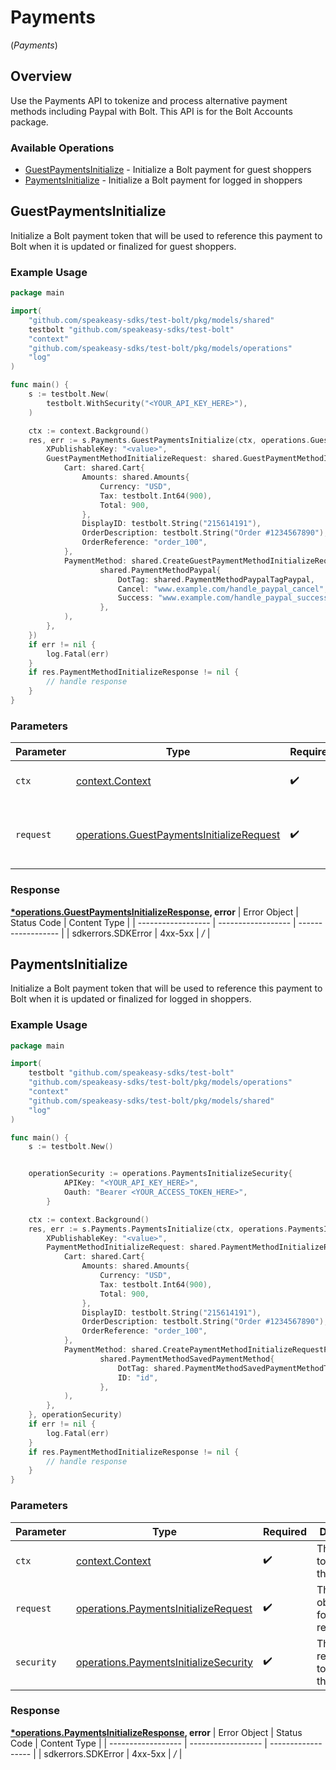 # Payments
(*Payments*)

## Overview

Use the Payments API to tokenize and process alternative payment methods including Paypal with Bolt. This API is for the Bolt
Accounts package.


### Available Operations

* [GuestPaymentsInitialize](#guestpaymentsinitialize) - Initialize a Bolt payment for guest shoppers
* [PaymentsInitialize](#paymentsinitialize) - Initialize a Bolt payment for logged in shoppers

## GuestPaymentsInitialize

Initialize a Bolt payment token that will be used to reference this payment to
Bolt when it is updated or finalized for guest shoppers.


### Example Usage

```go
package main

import(
	"github.com/speakeasy-sdks/test-bolt/pkg/models/shared"
	testbolt "github.com/speakeasy-sdks/test-bolt"
	"context"
	"github.com/speakeasy-sdks/test-bolt/pkg/models/operations"
	"log"
)

func main() {
    s := testbolt.New(
        testbolt.WithSecurity("<YOUR_API_KEY_HERE>"),
    )

    ctx := context.Background()
    res, err := s.Payments.GuestPaymentsInitialize(ctx, operations.GuestPaymentsInitializeRequest{
        XPublishableKey: "<value>",
        GuestPaymentMethodInitializeRequest: shared.GuestPaymentMethodInitializeRequest{
            Cart: shared.Cart{
                Amounts: shared.Amounts{
                    Currency: "USD",
                    Tax: testbolt.Int64(900),
                    Total: 900,
                },
                DisplayID: testbolt.String("215614191"),
                OrderDescription: testbolt.String("Order #1234567890"),
                OrderReference: "order_100",
            },
            PaymentMethod: shared.CreateGuestPaymentMethodInitializeRequestPaymentMethodPaymentMethodPaypal(
                    shared.PaymentMethodPaypal{
                        DotTag: shared.PaymentMethodPaypalTagPaypal,
                        Cancel: "www.example.com/handle_paypal_cancel",
                        Success: "www.example.com/handle_paypal_success",
                    },
            ),
        },
    })
    if err != nil {
        log.Fatal(err)
    }
    if res.PaymentMethodInitializeResponse != nil {
        // handle response
    }
}
```

### Parameters

| Parameter                                                                                                  | Type                                                                                                       | Required                                                                                                   | Description                                                                                                |
| ---------------------------------------------------------------------------------------------------------- | ---------------------------------------------------------------------------------------------------------- | ---------------------------------------------------------------------------------------------------------- | ---------------------------------------------------------------------------------------------------------- |
| `ctx`                                                                                                      | [context.Context](https://pkg.go.dev/context#Context)                                                      | :heavy_check_mark:                                                                                         | The context to use for the request.                                                                        |
| `request`                                                                                                  | [operations.GuestPaymentsInitializeRequest](../../pkg/models/operations/guestpaymentsinitializerequest.md) | :heavy_check_mark:                                                                                         | The request object to use for the request.                                                                 |


### Response

**[*operations.GuestPaymentsInitializeResponse](../../pkg/models/operations/guestpaymentsinitializeresponse.md), error**
| Error Object       | Status Code        | Content Type       |
| ------------------ | ------------------ | ------------------ |
| sdkerrors.SDKError | 4xx-5xx            | */*                |

## PaymentsInitialize

Initialize a Bolt payment token that will be used to reference this payment to
Bolt when it is updated or finalized for logged in shoppers.


### Example Usage

```go
package main

import(
	testbolt "github.com/speakeasy-sdks/test-bolt"
	"github.com/speakeasy-sdks/test-bolt/pkg/models/operations"
	"context"
	"github.com/speakeasy-sdks/test-bolt/pkg/models/shared"
	"log"
)

func main() {
    s := testbolt.New()


    operationSecurity := operations.PaymentsInitializeSecurity{
            APIKey: "<YOUR_API_KEY_HERE>",
            Oauth: "Bearer <YOUR_ACCESS_TOKEN_HERE>",
        }

    ctx := context.Background()
    res, err := s.Payments.PaymentsInitialize(ctx, operations.PaymentsInitializeRequest{
        XPublishableKey: "<value>",
        PaymentMethodInitializeRequest: shared.PaymentMethodInitializeRequest{
            Cart: shared.Cart{
                Amounts: shared.Amounts{
                    Currency: "USD",
                    Tax: testbolt.Int64(900),
                    Total: 900,
                },
                DisplayID: testbolt.String("215614191"),
                OrderDescription: testbolt.String("Order #1234567890"),
                OrderReference: "order_100",
            },
            PaymentMethod: shared.CreatePaymentMethodInitializeRequestPaymentMethodPaymentMethodSavedPaymentMethod(
                    shared.PaymentMethodSavedPaymentMethod{
                        DotTag: shared.PaymentMethodSavedPaymentMethodTagSavedPaymentMethod,
                        ID: "id",
                    },
            ),
        },
    }, operationSecurity)
    if err != nil {
        log.Fatal(err)
    }
    if res.PaymentMethodInitializeResponse != nil {
        // handle response
    }
}
```

### Parameters

| Parameter                                                                                          | Type                                                                                               | Required                                                                                           | Description                                                                                        |
| -------------------------------------------------------------------------------------------------- | -------------------------------------------------------------------------------------------------- | -------------------------------------------------------------------------------------------------- | -------------------------------------------------------------------------------------------------- |
| `ctx`                                                                                              | [context.Context](https://pkg.go.dev/context#Context)                                              | :heavy_check_mark:                                                                                 | The context to use for the request.                                                                |
| `request`                                                                                          | [operations.PaymentsInitializeRequest](../../pkg/models/operations/paymentsinitializerequest.md)   | :heavy_check_mark:                                                                                 | The request object to use for the request.                                                         |
| `security`                                                                                         | [operations.PaymentsInitializeSecurity](../../pkg/models/operations/paymentsinitializesecurity.md) | :heavy_check_mark:                                                                                 | The security requirements to use for the request.                                                  |


### Response

**[*operations.PaymentsInitializeResponse](../../pkg/models/operations/paymentsinitializeresponse.md), error**
| Error Object       | Status Code        | Content Type       |
| ------------------ | ------------------ | ------------------ |
| sdkerrors.SDKError | 4xx-5xx            | */*                |
